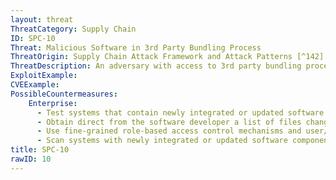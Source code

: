 ```yaml
---
layout: threat
ThreatCategory: Supply Chain
ID: SPC-10
Threat: Malicious Software in 3rd Party Bundling Process
ThreatOrigin: Supply Chain Attack Framework and Attack Patterns [^142]
ThreatDescription: An adversary with access to 3rd party bundling processes and tools can implant malicious software in a system during the hardware-software integration phase.[^142]
ExploitExample:
CVEExample:
PossibleCountermeasures:
    Enterprise:
      - Test systems that contain newly integrated or updated software components to detect incorrect function or anomalous behavior prior to production use
      - Obtain direct from the software developer a list of files changed by the installation or upgrade process, and if possible, strong cryptographic hashes for file updates that are configuration-independent and should produce known values
      - Use fine-grained role-based access control mechanisms and user/service roles that reduce the potential that malicious installation or upgrade packages can introduce malware outside of files and directories allocated to the associated software
      - Scan systems with newly integrated or updated software components for indicators of compromise prior to production use
title: SPC-10
rawID: 10
---
```

